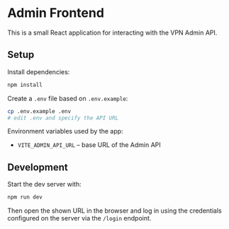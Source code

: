 # Admin Frontend

This is a small React application for interacting with the VPN Admin API.

## Setup

Install dependencies:

```bash
npm install
```

Create a `.env` file based on `.env.example`:

```bash
cp .env.example .env
# edit .env and specify the API URL
```

Environment variables used by the app:

- `VITE_ADMIN_API_URL` – base URL of the Admin API

## Development

Start the dev server with:

```bash
npm run dev
```

Then open the shown URL in the browser and log in using the credentials configured on the server via the `/login` endpoint.
